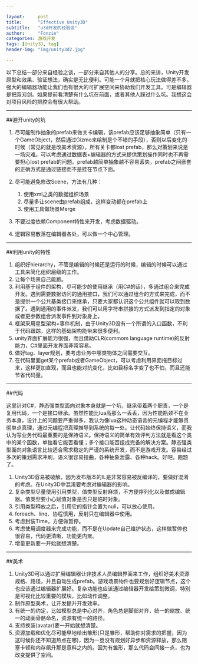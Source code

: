 ```yaml
---

layout:     post
title:      "Effective Unity3D"
subtitle:   "u3d开发的经验谈"
author:     "Fonzie"
categories: 游戏开发
tags: [Unity3D, tag]
header-img: "img/unity3d2.jpg"

---
```


以下总结一部分来自经验之谈，一部分来自其他人的分享。总的来讲，Unity开发原型和效果、验证想法，确实是无比便利。可能一个月就把核心玩法做得差不多。强大的编辑器功能让我们也有很大的可扩展空间来协助我们开发工具。可是编辑器是把双刃剑。如果提前看清楚有什么坑在前面，或者其他人踩过什么坑。我想这会对项目风险的把控会有很大帮助。

---

##避开unity的坑
1. 尽可能制作抽象的prefab来做关卡编辑，该prefab应该足够抽象简单（只有一个GameObject，然后通过Gizmo来绘制是个不错的手段），否则以后变化的时候（常见的就是改美术资源），所有关卡都lost prefab，那么对策划来说是一场灾难。可以考虑通过数据表+编辑器的方式来提供策划操作同时也不再需要担心lost prefab的问题。prefab越简单抽象越不容易丢失，prefab之间嵌套的正确方式是通过链接而不是挂在节点下面。

2. 尽可能避免修改Scene，方法有几种：
	1. 使用xml之类的数据组织场景
	2. 尽量多让scene由prefab组成，这样变动都在prefab上
	3. 使用工具做场景Merge
	
3. 不要过度依赖Component特性来开发，考虑数据驱动。
4. 逻辑容易散落在编辑器各处，可以做一个中心管理。

---

##利用unity的特性
1. 组织好hierarchy，不管是编辑的时候还是运行的时候，编辑的时候可以通过工具来简化组织层级的工作。
2. 让每个场景自己能跑。
3. 利用基于组件的架构，尽可能少的使用继承（用C#的话），多通过组合来完成开发。遇到需要数据访问的通用接口，我们可以通过组合的方式来完成，而不是提供一个公共基类接口来继承，只要大家都认识这个公共组件就可以取到数据了。遇到通用的事件派发，我们可以用字符串拼接的方式派发到指定的对象或者更参数组合派发事件到对象身上。
4. 框架采用星型架构+事件机制，由于Unity3D没有一个所谓的入口函数，不利于代码跟踪，这样的基础架构能带来很多便利。
5. unity界面扩展能力很强，而且借助CLR(commom language runtime)的反射能力，C#里面开发界面非常容易。
6. 做好tag、layer规划，要考虑业务中哪类物体之间需要交互。
7. 在代码里面get某个prefab或者GameObject，可以考虑利用界面拖目标过来，这样更加直观，而且也能对抗变化，比如目标名字变了也不怕，而且还能节省代码量。


---

##代码

这里针对C#，静态强类型面向对象本身就是一个坑，继承带着两个职责，一个是复用代码，一个是接口继承。虽然性能比lua高那么一丢丢，因为性能瓶颈不在业务本身，设计上的问题要严重得多。我认为像lua这种动态语言的元编程才能够贯彻单点真理，通过元编程把真理推导到系统的每一处。让代码始终保持语义，而我认为写业务代码最重要的是保持语义。保持语义的简单有效评判方法就是看这个类中的某个函数，单独看它能否看懂；多个接口能否组成完备的解决方案。静态强类型面向对象语言比较适合需求稳定的严谨的系统开发，而不是游戏开发。容易经过多次的策划需求冲刷，语义很容易扭曲，各种抽象泄露、各种hack。好吧，跑题了。

1. Unity3D容易被破解，因为发布版本的IL是非常容易被反编译的，要做好混淆的考虑。在Unity3D中混淆要考虑对编辑器的影响。
2. 复杂类型尽量使用引用类型，值类型反射麻烦，不方便序列化以及做成编辑器。值类型要小心赋值对象是否只是临时对象。
3. 引用类型释放之后，引用它的指针会置为null，可以放心使用。
4. foreach、linq、协程慎用，反射只在编辑器中使用。
5. 考虑封装Time，方便做暂停。
6. 考虑使用调度器来完成功能，而不是在Update自己维护状态，这样做暂停也很容易，代码更清晰，功能更内聚。
7. 增量更新要一开始就想清楚。

---

##美术
1. Unity3D可以通过扩展编辑器让非技术人员编辑界面来工作，组织好美术资源规格、路径，并且自动生成prefab。游戏场景物件也要规划好逻辑节点，这个也应该通过编辑器扩展好。复杂功能也应该通过编辑器开发给策划微调，特别是可视化比较重要的模块，比如动作调整。
2. 制作原型美术，让开发提升开发效率。
3. 有统一的约定，比如模型总是中心对齐，角色总是脚部对齐，统一的缩放、统一的动画骨骼命名，资源有统一的路径。
4. 支持换装(avatar)要一开始就想清楚。
5. 资源加载和优化尽可能早地给出雏形(只是雏形，帮助你对需求的把握，因为这时候你还不知道热点在哪)，因为一旦没有规划好异步和资源释放，那么阻塞卡顿和内存飙升那是意料之内的。因为有雏形，那么代码会间接一点，也为改变提供了空间。
